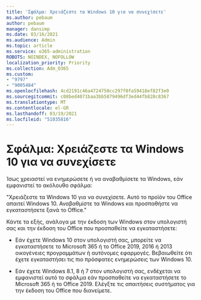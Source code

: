 ```yaml
---
title: 'Σφάλμα: Χρειάζεστε τα Windows 10 για να συνεχίσετε'
ms.author: pebaum
author: pebaum
manager: dansimp
ms.date: 03/16/2021
ms.audience: Admin
ms.topic: article
ms.service: o365-administration
ROBOTS: NOINDEX, NOFOLLOW
localization_priority: Priority
ms.collection: Adm_O365
ms.custom:
- "9797"
- "9005484"
ms.openlocfilehash: 4cd2191c46a4724750cc297f0fa59418ef82f3e0
ms.sourcegitcommit: c08bed4071baa3bb5879496df3ed44fb828c8367
ms.translationtype: MT
ms.contentlocale: el-GR
ms.lasthandoff: 03/19/2021
ms.locfileid: "51035816"
---
```

# <a name="error-you-need-windows-10-to-continue"></a>Σφάλμα: Χρειάζεστε τα Windows 10 για να συνεχίσετε

Ίσως χρειαστεί να ενημερώσετε ή να αναβαθμίσετε τα Windows, εάν εμφανιστεί το ακόλουθο σφάλμα:

"Χρειάζεστε τα Windows 10 για να συνεχίσετε. Αυτό το προϊόν του Office απαιτεί Windows 10. Αναβαθμίστε τα Windows και προσπαθήστε να εγκαταστήσετε ξανά το Office."

Κάντε τα εξής, ανάλογα με την έκδοση των Windows στον υπολογιστή σας και την έκδοση του Office που προσπαθείτε να εγκαταστήσετε:

- Εάν έχετε Windows 10 στον υπολογιστή σας, μπορείτε να εγκαταστήσετε το Microsoft 365 ή το Office 2019, 2016 ή 2013 οικογένειες προγραμμάτων ή αυτόνομες εφαρμογές. Βεβαιωθείτε ότι έχετε εγκαταστήσει τις πιο πρόσφατες ενημερώσεις των Windows 10.

- Εάν έχετε Windows 8.1, 8 ή 7 στον υπολογιστή σας, ενδέχεται να εμφανιστεί αυτό το σφάλμα εάν προσπαθείτε να εγκαταστήσετε το Microsoft 365 ή το Office 2019. Ελέγξτε τις απαιτήσεις συστήματος για την έκδοση του Office που διανείμετε.